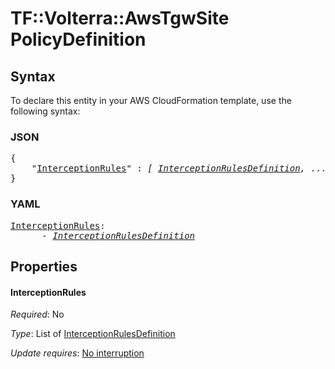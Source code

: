 # TF::Volterra::AwsTgwSite PolicyDefinition

## Syntax

To declare this entity in your AWS CloudFormation template, use the following syntax:

### JSON

<pre>
{
    "<a href="#interceptionrules" title="InterceptionRules">InterceptionRules</a>" : <i>[ <a href="interceptionrulesdefinition.md">InterceptionRulesDefinition</a>, ... ]</i>
}
</pre>

### YAML

<pre>
<a href="#interceptionrules" title="InterceptionRules">InterceptionRules</a>: <i>
      - <a href="interceptionrulesdefinition.md">InterceptionRulesDefinition</a></i>
</pre>

## Properties

#### InterceptionRules

_Required_: No

_Type_: List of <a href="interceptionrulesdefinition.md">InterceptionRulesDefinition</a>

_Update requires_: [No interruption](https://docs.aws.amazon.com/AWSCloudFormation/latest/UserGuide/using-cfn-updating-stacks-update-behaviors.html#update-no-interrupt)

